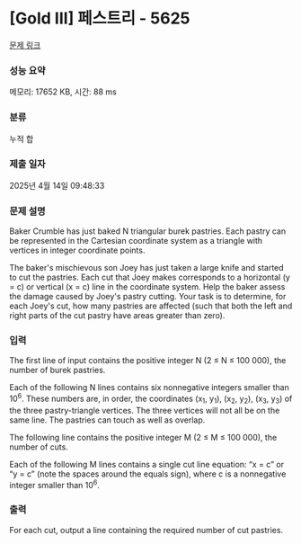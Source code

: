 # [Gold III] 페스트리 - 5625 

[문제 링크](https://www.acmicpc.net/problem/5625) 

### 성능 요약

메모리: 17652 KB, 시간: 88 ms

### 분류

누적 합

### 제출 일자

2025년 4월 14일 09:48:33

### 문제 설명

<p>Baker Crumble has just baked N triangular burek pastries. Each pastry can be represented in the Cartesian coordinate system as a triangle with vertices in integer coordinate points.</p>

<p>The baker's mischievous son Joey has just taken a large knife and started to cut the pastries. Each cut that Joey makes corresponds to a horizontal (y = c) or vertical (x = c) line in the coordinate system. Help the baker assess the damage caused by Joey's pastry cutting. Your task is to determine, for each Joey's cut, how many pastries are affected (such that both the left and right parts of the cut pastry have areas greater than zero).</p>

### 입력 

 <p>The first line of input contains the positive integer N (2 ≤ N ≤ 100 000), the number of burek pastries.</p>

<p>Each of the following N lines contains six nonnegative integers smaller than 10<sup>6</sup>. These numbers are, in order, the coordinates (x<sub>1</sub>, y<sub>1</sub>), (x<sub>2</sub>, y<sub>2</sub>), (x<sub>3</sub>, y<sub>3</sub>) of the three pastry-triangle vertices. The three vertices will not all be on the same line. The pastries can touch as well as overlap.</p>

<p>The following line contains the positive integer M (2 ≤ M ≤ 100 000), the number of cuts.</p>

<p>Each of the following M lines contains a single cut line equation: “x = c” or “y = c” (note the spaces around the equals sign), where c is a nonnegative integer smaller than 10<sup>6</sup>.</p>

### 출력 

 <p>For each cut, output a line containing the required number of cut pastries.</p>

<p> </p>

